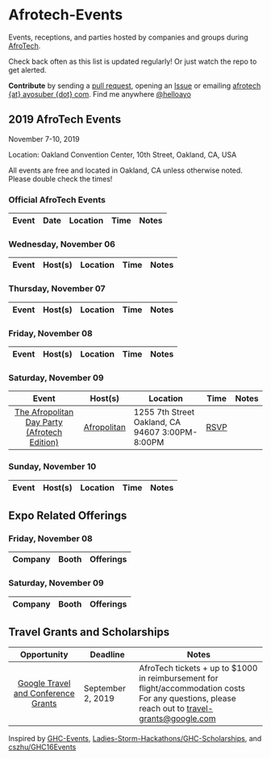 # Afrotech-Events

Events, receptions, and parties hosted by companies and groups during [AfroTech](https://e.sparxo.com/Afrotech19).

Check back often as this list is updated regularly! Or just watch the repo to get alerted.

**Contribute** by sending a [pull request](https://github.com/helloayo/Afrotech-Events/pulls), opening an [Issue](https://github.com/helloayo/Afrotech-Events/issues) or emailing [afrotech {at} ayosuber {dot} com](mailto:afrotech@ayosuber.com). Find me anywhere [@helloayo](https://twitter.com/@helloayo)

## 2019 AfroTech Events

November 7-10, 2019

Location: Oakland Convention Center, 10th Street, Oakland, CA, USA

All events are free and located in Oakland, CA unless otherwise noted. Please double check the times!

### Official AfroTech Events
Event	                 | Date      | Location     | Time	   | Notes
:---------------------:| ------------- | ------------ | -------- | ------------


### Wednesday, November 06
Event	                 | Host(s)      | Location     | Time	   | Notes
:---------------------:| ------------- | ------------ | -------- | ------------


### Thursday, November 07
Event	                 | Host(s)      | Location     | Time	   | Notes
:---------------------:| ------------- | ------------ | -------- | ------------


### Friday, November 08
Event	                 | Host(s)       | Location     | Time	   | Notes
:---------------------:| ------------- | ------------ | -------- | ------------


### Saturday, November 09
Event	                 | Host(s)       | Location     | Time	   | Notes
:---------------------:| ------------- | ------------ | -------- | ------------
[The Afropolitan Day Party (Afrotech Edition)](https://afropolitanafrotech.eventbrite.com) | [Afropolitan](http://afropolitangroup.com/) | 1255 7th Street Oakland, CA 94607  3:00PM-8:00PM |  [RSVP](https://www.eventbrite.com/e/the-afropolitan-day-party-afrotech-edition-tickets-71596062751)

### Sunday, November 10
Event	                 | Host(s)      | Location     | Time	   | Notes
:---------------------:| ------------- | ------------ | -------- | ------------


## Expo Related Offerings

### Friday, November 08
Company	                 | Booth | Offerings
:---------------------:| ------------- | -------------


### Saturday, November 09
Company	                 | Booth | Offerings
:---------------------:| ------------- | -------------


## Travel Grants and Scholarships
Opportunity              | Deadline      | Notes
:---------------------:| ------------- | ------------
[Google Travel and Conference Grants](https://docs.google.com/forms/d/e/1FAIpQLSf71z_QrNmd0cOpUOwY5vImXLiivnrVS_5tTY1JO4Q7beJ6aA/viewform)| September 2, 2019 | AfroTech tickets + up to $1000 in reimbursement for flight/accommodation costs <br> For any questions, please reach out to travel-grants@google.com


Inspired by [GHC-Events](https://github.com/missCarrieMah/GHC-Events/), [Ladies-Storm-Hackathons/GHC-Scholarships](https://github.com/Ladies-Storm-Hackathons/GHC-Scholarships), and [cszhu/GHC16Events](https://github.com/cszhu/GHC16Events)
